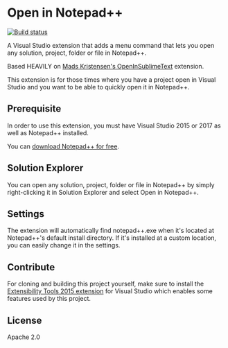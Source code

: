 # Open in Notepad++

[![Build status](https://ci.appveyor.com/api/projects/status/rnror0f1y57ug09b?svg=true)](https://ci.appveyor.com/project/CalvinAllen/openinnotepadplusplus)

A Visual Studio extension that adds a menu command that lets you open any solution, project, folder or file in Notepad++.

Based HEAVILY on [Mads Kristensen's OpenInSublimeText](https://github.com/madskristensen/OpenInSublimeText) extension.

This extension is for those times where you have a project open in Visual Studio and you want to be able to quickly open it in Notepad++.

## Prerequisite

In order to use this extension, you must have Visual Studio 2015 or 2017 as well as Notepad++ installed.

You can [download Notepad++ for free](https://notepad-plus-plus.org/).

## Solution Explorer

You can open any solution, project, folder or file in Notepad++ by simply right-clicking it in Solution Explorer and select Open in Notepad++.

## Settings

The extension will automatically find notepad++.exe when it's located at Notepad++'s default install directory. If it's installed at a custom location, you can easily change it in the settings.

## Contribute

For cloning and building this project yourself, make sure to install the [Extensibility Tools 2015 extension](https://marketplace.visualstudio.com/items?itemName=MadsKristensen.ExtensibilityTools) for Visual Studio which enables some features used by this project.

## License

Apache 2.0

